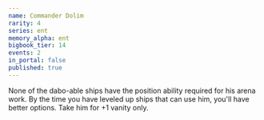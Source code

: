 ```yaml
---
name: Commander Dolim
rarity: 4
series: ent
memory_alpha: ent
bigbook_tier: 14
events: 2
in_portal: false
published: true
---
```


None of the dabo-able ships have the position ability required for his arena work. By the time you have leveled up ships that can use him, you'll have better options. Take him for +1 vanity only.
